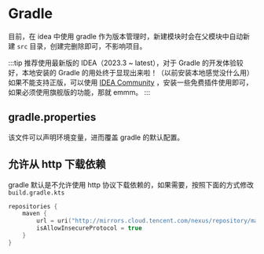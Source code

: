 # Gradle

目前，在 idea 中使用 gradle 作为版本管理时，新建模块时会在父模块中自动新建 `src` 目录，创建完删除即可，不影响项目。

:::tip
推荐使用最新版的 IDEA（2023.3 ~ latest），对于 Gradle 的开发体验较好，本地安装的 Gradle
的用处终于显现出来啦！（以前安装本地感觉没什么用）如果不能支持正版，可以使用 [IDEA Community](https://github.com/JetBrains/intellij-community)
，安装一些免费插件使用即可，如果必须使用旗舰版的功能，那就 emmm。
:::

## gradle.properties

该文件可以声明环境变量，进而覆盖 gradle 的默认配置。

## 允许从 http 下载依赖

gradle 默认是不允许使用 http 协议下载依赖的，如果需要，按照下面的方式修改 `build.gradle.kts`

```kotlin build.gradle.kts
repositories {
    maven {
        url = uri("http://mirrors.cloud.tencent.com/nexus/repository/maven-public/")
        isAllowInsecureProtocol = true
    }
}
```
